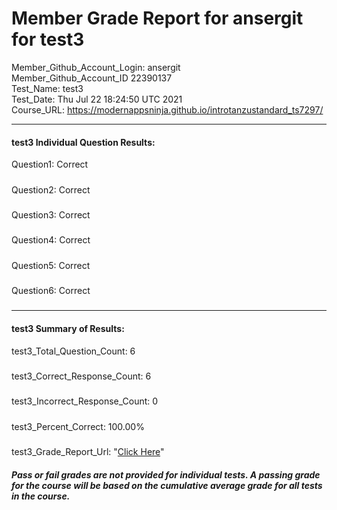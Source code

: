 # Member Grade Report for ansergit for test3  
   
Member_Github_Account_Login: ansergit  
Member_Github_Account_ID 22390137  
Test_Name: test3  
Test_Date: Thu Jul 22 18:24:50 UTC 2021  
Course_URL: https://modernappsninja.github.io/introtanzustandard_ts7297/  
   
---  
#### test3 Individual Question Results:  
Question1: Correct  
#####  
Question2: Correct  
#####  
Question3: Correct  
#####  
Question4: Correct  
#####  
Question5: Correct  
#####  
Question6: Correct  
#####  
---  
#### test3 Summary of Results:  
test3_Total_Question_Count: 6  
#####  
test3_Correct_Response_Count: 6  
#####  
test3_Incorrect_Response_Count: 0  
#####  
test3_Percent_Correct: 100.00%  
#####  
test3_Grade_Report_Url: "[Click Here](https://github.com/modernappsninjas/ansergit/blob/main/static/userdata/courses/introtanzustandard_ts7297/grade_report.pr257.test3.md)"
##### Pass or fail grades are not provided for individual tests. A passing grade for the course will be based on the cumulative average grade for all tests in the course.  
